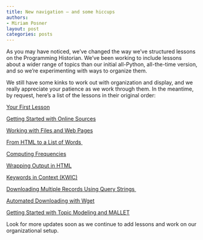 ```yaml
---
title: New navigation — and some hiccups
authors:
- Miriam Posner
layout: post
categories: posts
---
```


As you may have noticed, we’ve changed the way we’ve structured lessons
on the Programming Historian. We’ve been working to include lessons
about a wider range of topics than our initial all-Python, all-the-time
version, and so we’re experimenting with ways to organize them.

We still have some kinks to work out with organization and display, and
we really appreciate your patience as we work through them. In the
meantime, by request, here’s a list of the lessons in their original
order:

[Your First Lesson][]

[Getting Started with Online Sources][]

[Working with Files and Web Pages][]

[From HTML to a List of Words ][]

[Computing Frequencies][]

[Wrapping Output in HTML][]

[Keywords in Context (KWIC)][]

[Downloading Multiple Records Using Query Strings ][]

[Automated Downloading with Wget][]

[Getting Started with Topic Modeling and MALLET][]

Look for more updates soon as we continue to add lessons and work on our
organizational setup.

  [Your First Lesson]: /lessons/your-first-lesson-2
  [Getting Started with Online Sources]: /lessons/viewing-html-files
  [Working with Files and Web Pages]: /lessons/working-with-files-and-webpages
  [From HTML to a List of Words ]: /lessons/from-html-to-list-of-words
  [Computing Frequencies]: /lessons/computing-frequencies-2
  [Wrapping Output in HTML]: /lessons/output-data-as-html-file
  [Keywords in Context (KWIC)]: /lessons/keywords-in-context-using-n-grams
  [Downloading Multiple Records Using Query Strings ]: /lessons/downloading-multiple-records-using-query-strings
  [Automated Downloading with Wget]: /lessons/automated-downloading-with-wget
  [Getting Started with Topic Modeling and MALLET]: /lessons/topic-modeling-and-mallet
